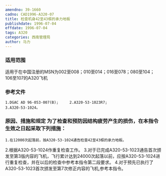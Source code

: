 ```yaml
---
amendno: 39-1660
cadno: CAD1996-A320-07
title: 检查机身42至43框的承力地板
publishdate: 1996-07-04
effdate: 1996-07-04
tags: A320
categories: 西南管理局
author: 马力
---
```


### 适用范围 
适用于在中国注册的MSN为002至008；010至014；016至078；080至104；106至107的A320飞机

<!--more-->
### 参考文件
    1.DGAC AD 96-053-007(B);     2.A320-53-1023R7; 
    3.A320-53-1024。

### 原因、措施和规定 为了检查和预防因结构疲劳产生的损伤，在本指令生效之日起采取下列措施： 
    1.在12000次起落前，按A320-53-1024通告检查42至43框的承力地板。 
2.根据A320-53-1024作重复检查工作。 
    3.对于已完成A320-53-1023通告首次颁发至第3版内容的飞机，飞行累计达到24000次起落以前，应按A320-53-1024进行重复检查，并在以后的检查中参考本指令第二段要求。
    4.对于预先已执行了A320-53-1023首次颁发至第7次修正内容的飞机,参考本指令。

  
